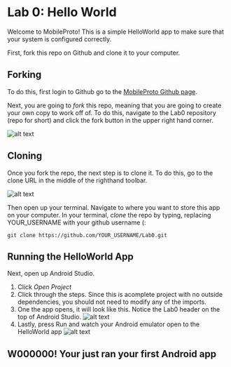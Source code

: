 Lab 0: Hello World
===

Welcome to MobileProto! This is a simple HelloWorld app to make sure that your system is configured correctly.

First, fork this repo on Github and clone it to your computer.

Forking
---
To do this, first login to Github go to the [MobileProto Github page](http://github.com/mobileproto).

Next, you are going to _fork_ this repo, meaning that you are going to create your own copy to work off of. To do this, navigate to the Lab0 repository (repo for short) and click the fork button in the upper right hand corner.

![alt text](https://raw.github.com/mobileproto/ReadmeFiles/master/Lab0Files/forking.png "forking")

Cloning
---
Once you fork the repo, the next step is to clone it. To do this, go to the clone URL in the middle of the righthand toolbar.

![alt text](https://raw.github.com/mobileproto/ReadmeFiles/master/Lab0Files/cloning.png "cloning")

Then open up your terminal. Navigate to where you want to store this app on your computer. In your terminal, _clone_ the repo by typing, replacing YOUR_USERNAME with your github username (:

```
git clone https://github.com/YOUR_USERNAME/Lab0.git
```

Running the HelloWorld App
---
Next, open up Android Studio.

1. Click _Open Project_
2. Click through the steps. Since this is acomplete project with no outside dependencies, you should not need to modify any of the imports.
3. One the app opens, it will look like this. Notice the Lab0 header on the top of Android Studio. ![alt text](https://raw.github.com/mobileproto/ReadmeFiles/master/Lab0Files/androidstudio.png "android")
4. Lastly, press Run and watch your Android emulator open to the HelloWorld app
![alt text](https://raw.github.com/mobileproto/ReadmeFiles/master/Lab0Files/run.png "running") 

W000000! Your just ran your first Android app
-----